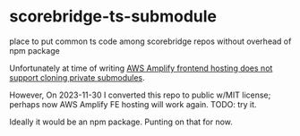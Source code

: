 # scorebridge-ts-submodule

place to put common ts code among scorebridge repos without overhead of npm package

Unfortunately at time of writing [AWS Amplify frontend hosting does not support cloning private submodules](https://github.com/aws-amplify/amplify-hosting/issues/2904#issuecomment-1806651395).

However, On 2023-11-30 I converted this repo to public w/MIT license; perhaps now AWS Amplify FE hosting will work again.  TODO: try it.

Ideally it would be an npm package.  Punting on that for now.

